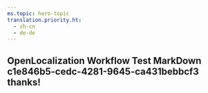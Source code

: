 ```yaml
---
ms.topic: hero-topic
translation.priority.ht: 
  - zh-cn
  - de-de
---
```

## OpenLocalization Workflow Test MarkDown c1e846b5-cedc-4281-9645-ca431bebbcf3 thanks!
